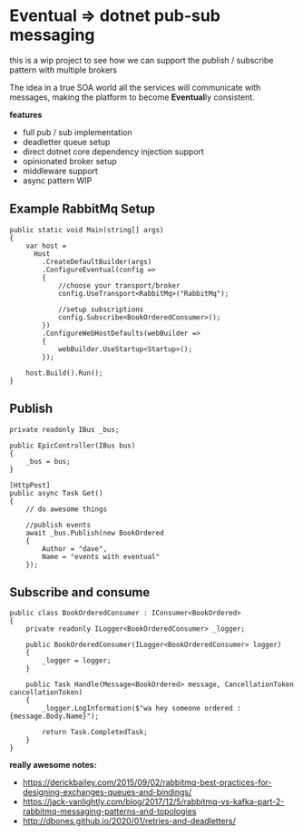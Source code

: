 # Eventual => dotnet pub-sub messaging

this is a wip project to see how we can support the publish / subscribe pattern with multiple brokers

The idea in a true SOA world all the services will communicate with messages, making the platform to become **Eventual**ly consistent.


**features**

- full pub / sub implementation
- deadletter queue setup
- direct dotnet core dependency injection support
- opinionated broker setup
- middleware support
- async pattern WIP

## Example RabbitMq Setup

```
public static void Main(string[] args)
{
    var host = 
      Host
        .CreateDefaultBuilder(args)
        .ConfigureEventual(config =>
        {
            //choose your transport/broker
            config.UseTransport<RabbitMq>("RabbitMq");
            
            //setup subscriptions
            config.Subscribe<BookOrderedConsumer>();
        })
        .ConfigureWebHostDefaults(webBuilder =>
        {
            webBuilder.UseStartup<Startup>();
        });

    host.Build().Run();
}
```

## Publish

```
private readonly IBus _bus;

public EpicController(IBus bus)
{
    _bus = bus;
}

[HttpPost]
public async Task Get()
{
    // do awesome things

    //publish events
    await _bus.Publish(new BookOrdered 
    {
        Author = "dave", 
        Name = "events with eventual"
    });

```

## Subscribe and consume

```
public class BookOrderedConsumer : IConsumer<BookOrdered>
{
    private readonly ILogger<BookOrderedConsumer> _logger;

    public BookOrderedConsumer(ILogger<BookOrderedConsumer> logger)
    {
        _logger = logger;
    }

    public Task Handle(Message<BookOrdered> message, CancellationToken cancellationToken)
    {
        _logger.LogInformation($"wa hey someone ordered : {message.Body.Name}");

        return Task.CompletedTask;
    }
}
```

**really awesome notes:**

- https://derickbailey.com/2015/09/02/rabbitmq-best-practices-for-designing-exchanges-queues-and-bindings/
- https://jack-vanlightly.com/blog/2017/12/5/rabbitmq-vs-kafka-part-2-rabbitmq-messaging-patterns-and-topologies
- http://dbones.github.io/2020/01/retries-and-deadletters/
